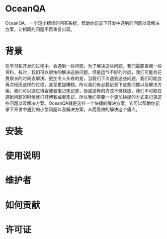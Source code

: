 # OceanQA
OceanQA，一个短小精悍的问答系统，帮助你记录下开发中遇到的问题以及解决方案，让相同的问题不再重复出现。

# 背景
在学习和开发的过程中，会遇到一些问题，为了解决这些问题，我们需要查阅一些资料，有时，我们可以很快的解决这些问题，但是运气不好的时后，我们可能会花费很长的时间去解决。更加令人头疼的是，当我们下次遇到这些问题，我们可能会再次经历这样的过程，甚至更加糟糕。所以我们有必要记录下这些问题以及解决方案。我们可以通过博客或者笔记来记录，但是这样的方式不够快捷，我们不可能在遇到问题的时候就打开博客或者笔记，所以我们需要一个更加快捷的方式来记录这些问题以及解决方案。OceanQA就是这样一个快捷的解决方案，它可以帮助你记录下开发中遇到的小型问题以及解决方案，从而高效的解决这个痛点。


# 安装

# 使用说明

# 维护者

# 如何贡献

# 许可证


